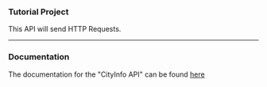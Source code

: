 ### Tutorial Project
This API will send HTTP Requests.

---

### Documentation
The documentation for the "CityInfo API" can be found [here](https://docs.senseidev.com/dokumentation/.net/core/cityinfo)